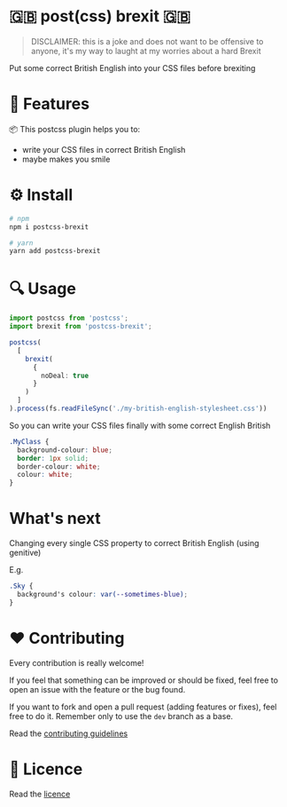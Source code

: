 🇬🇧 post(css) brexit 🇬🇧
======================

> DISCLAIMER: this is a joke and does not want to be offensive to anyone, it's my way to laught at my worries about a hard Brexit

Put some correct British English into your CSS files before brexiting

# 🎉 Features

📦 This postcss plugin helps you to:

* write your CSS files in correct British English
* maybe makes you smile

# ⚙ Install

```bash
# npm
npm i postcss-brexit

# yarn
yarn add postcss-brexit
```

# 🔍 Usage

```ts
import postcss from 'postcss';
import brexit from 'postcss-brexit';

postcss(
  [
    brexit(
      {
        noDeal: true
      }
    )
  ]
).process(fs.readFileSync('./my-british-english-stylesheet.css'))
```

So you can write your CSS files finally with some correct English British

```css
.MyClass {
  background-colour: blue;
  border: 1px solid;
  border-colour: white;
  colour: white;
}
```

# What's next

Changing every single CSS property to correct British English (using genitive)

E.g.

```css
.Sky {
  background's colour: var(--sometimes-blue);
}
```

# ️❤️ Contributing

Every contribution is really welcome!

If you feel that something can be improved or should be fixed, feel free to open an issue with the feature or the bug found.

If you want to fork and open a pull request (adding features or fixes), feel free to do it. Remember only to use the `dev` branch as a base.

Read the [contributing guidelines](./CONTRIBUTING.md)

# 📃 Licence

Read the [licence](./LICENCE)

